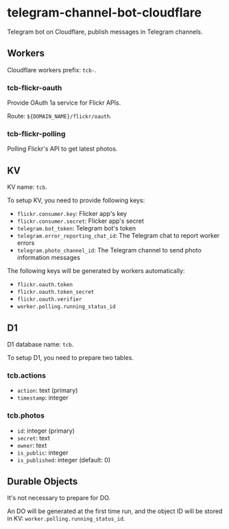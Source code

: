 # telegram-channel-bot-cloudflare

Telegram bot on Cloudflare, publish messages in Telegram channels.

## Workers

Cloudflare workers prefix: `tcb-`.

### tcb-flickr-oauth

Provide OAuth 1a service for Flickr APIs.

Route: `${DOMAIN_NAME}/flickr/oauth`.

### tcb-flickr-polling

Polling Flickr's API to get latest photos.

## KV

KV name: `tcb`.

To setup KV, you need to provide following keys:

- `flickr.consumer.key`: Flicker app's key
- `flickr.consumer.secret`: Flicker app's secret
- `telegram.bot_token`: Telegram bot's token
- `telegram.error_reporting_chat_id`: The Telegram chat to report worker errors
- `telegram.photo_channel_id`: The Telegram channel to send photo information messages

The following keys will be generated by workers automatically:

- `flickr.oauth.token`
- `flickr.oauth.token_secret`
- `flickr.oauth.verifier`
- `worker.polling.running_status_id`

## D1

D1 database name: `tcb`.

To setup D1, you need to prepare two tables.

### tcb.actions

- `action`: text (primary)
- `timestamp`: integer

### tcb.photos

- `id`: integer (primary)
- `secret`: text
- `owner`: text
- `is_public`: integer
- `is_published`: integer (default: 0)

## Durable Objects

It's not necessary to prepare for DO.

An DO will be generated at the first time run, and the object ID will be stored in KV: `worker.polling.running_status_id`.
